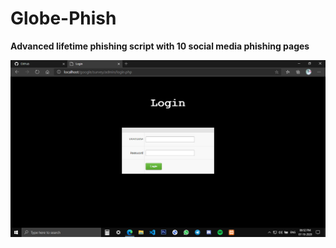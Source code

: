 # Globe-Phish
<b>Advanced lifetime phishing script  with 10 social media phishing pages</b>

<img src =/img/1.png>



